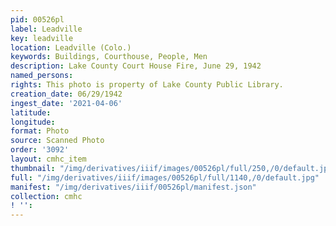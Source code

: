 ```yaml
---
pid: 00526pl
label: Leadville
key: leadville
location: Leadville (Colo.)
keywords: Buildings, Courthouse, People, Men
description: Lake County Court House Fire, June 29, 1942
named_persons: 
rights: This photo is property of Lake County Public Library.
creation_date: 06/29/1942
ingest_date: '2021-04-06'
latitude: 
longitude: 
format: Photo
source: Scanned Photo
order: '3092'
layout: cmhc_item
thumbnail: "/img/derivatives/iiif/images/00526pl/full/250,/0/default.jpg"
full: "/img/derivatives/iiif/images/00526pl/full/1140,/0/default.jpg"
manifest: "/img/derivatives/iiif/00526pl/manifest.json"
collection: cmhc
! '': 
---
```

